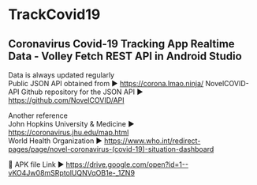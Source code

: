 # TrackCovid19
## Coronavirus Covid-19 Tracking App Realtime Data - Volley Fetch REST API in Android Studio

Data is always updated regularly\
Public JSON API obtained from ► https://corona.lmao.ninja/
NovelCOVID-API Github repository for the JSON API ► https://github.com/NovelCOVID/API

Another reference\
John Hopkins University & Medicine ► https://coronavirus.jhu.edu/map.html \
World Health Organization ► https://www.who.int/redirect-pages/page/novel-coronavirus-(covid-19)-situation-dashboard

📱 APK file
Link ► https://drive.google.com/open?id=1--vKO4Jw08mSRptolUQNVqOB1e-_1ZN9
